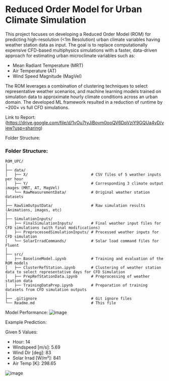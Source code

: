 # Reduced Order Model for Urban Climate Simulation

This project focuses on developing a Reduced Order Model (ROM) for predicting high-resolution (<1m Resolution) urban climate variables having weather station data as input. The goal is to replace computationally expensive CFD-based multiphysics simulations with a faster, data-driven approach for estimating urban microclimate variables such as:
- Mean Radiant Temperature (MRT)
- Air Temperature (AT)
- Wind Speed Magnitude (MagVel)

The ROM leverages a combination of clustering techniques to select representative weather scenarios, and machine learning models trained on simulation data to approximate hourly climate conditions across an urban domain.
The developed ML framework resulted in a reduction of runtime by ~200× vs full CFD simulations.  

Link to Report: (https://drive.google.com/file/d/1vOu7tyJiBovm0ooQV6DpVzjY9GQUa4vD/view?usp=sharing)


Folder Structure: 
### Folder Structure:

```text
ROM_UPC/
│
├── data/
│   ├── X/                            # CSV files of 5 weather inputs per hour
│   ├── Y/                            # Corresponding 3 climate output images (MRT, AT, MagVel)
│   └── RawMeasurementData/           # Original weather station datasets
│
├── RawSimOutputData/                 # Raw simulation results (Animations, images, etc)
│
├── SimulationInputs/
│   ├── FinalSimulationInputs/        # Final weather input files for CFD simulations (with final modifications)
│   ├── PreprocessedSimulationInputs/ # Processed weather inputs for CFD simulation
│   └── SolarIrradCommands/           # Solar load command files for Fluent
│
├── src/
│   ├── BaselineModel.ipynb           # Training and evaluation of the ROM models
│   ├── ClusterRefStation.ipynb       # Clustering of weather station data to select representative days for CFD Simulation
│   ├── PrepRefStationData.ipynb      # Preprocessing of weather station data
│   ├── TrainingDataPrep.ipynb        # Preparation of training datasets from CFD simulation outputs
│
├── .gitignore                        # Git ignore files
└── Readme.md                         # This file
```

Model Performance: 
![image](https://github.com/user-attachments/assets/38194ebf-2a48-4382-a395-bfa5dc33e5c0)

Example Prediction:

Given 5 Values: 

- Hour:               14
- Windspeed [m/s]:    5.69
- Wind Dir [deg]:     83
- Solar Irrad [W/m²]: 841
- Air Temp [K]:       298.65

![image](https://github.com/user-attachments/assets/8bc1d8d1-50f0-439a-a5fa-63640e07abe7)
